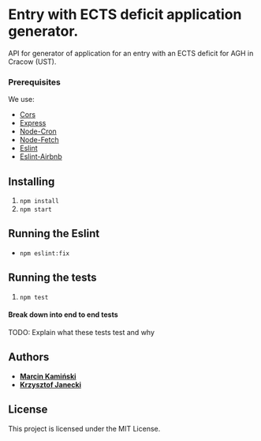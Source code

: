 # Entry with ECTS deficit application generator.

API for generator of application for an entry with an ECTS deficit for AGH in Cracow (UST).

### Prerequisites
   We use:
   - [Cors](https://github.com/expressjs/cors)
   - [Express](https://github.com/expressjs/express)
   - [Node-Cron](https://github.com/node-cron/node-cron)
   - [Node-Fetch](https://github.com/bitinn/node-fetch)
   - [Eslint](https://github.com/eslint/eslint)
   - [Eslint-Airbnb](https://github.com/airbnb/javascript)


## Installing
  1. `npm install`
  2. `npm start`


## Running the Eslint
   - `npm eslint:fix`

## Running the tests
  1. `npm test`

#### Break down into end to end tests
  TODO: Explain what these tests test and why


## Authors
  * [**Marcin Kamiński**](https://github.com/xkamson)
  * [**Krzysztof Janecki**](https://github.com/kjanecki)


## License
This project is licensed under the MIT License.

